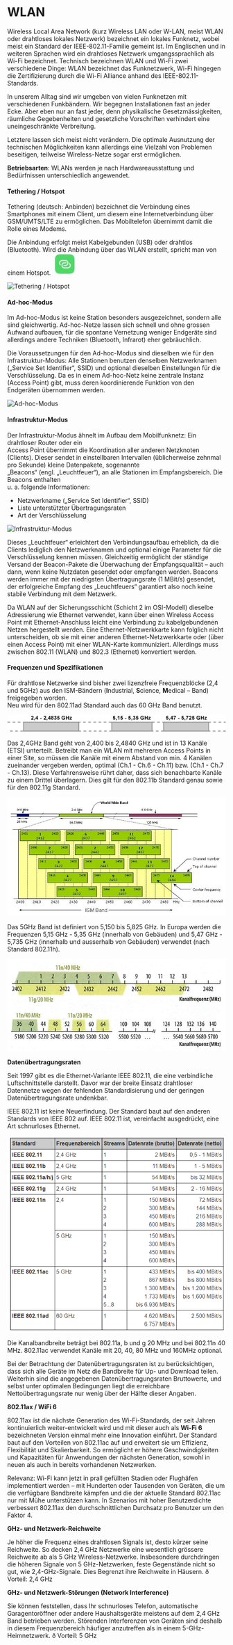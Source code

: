 # WLAN

Wireless Local Area Network (kurz Wireless LAN oder W-LAN, meist WLAN oder drahtloses lokales Netzwerk) bezeichnet ein lokales Funknetz, wobei meist ein Standard der IEEE-802.11-Familie gemeint ist. Im Englischen und in weiteren Sprachen wird ein drahtloses Netzwerk umgangssprachlich als Wi-Fi bezeichnet. Technisch bezeichnen WLAN und Wi-Fi zwei verschiedene Dinge: WLAN bezeichnet das Funknetzwerk, Wi-Fi hingegen die Zertifizierung durch die Wi-Fi Alliance anhand des IEEE-802.11-Standards.

In unserem Alltag sind wir umgeben von vielen Funknetzen mit verschiedenen Funkbändern. Wir begegnen Installationen fast an jeder Ecke. Aber eben nur an fast jeder, denn physikalische Gesetzmässigkeiten, räumliche Gegebenheiten und gesetzliche Vorschriften verhindert eine uneingeschränkte Verbreitung.

Letztere lassen sich meist nicht verändern. Die optimale Ausnutzung der technischen Möglichkeiten kann allerdings eine Vielzahl von Problemen beseitigen, teilweise Wireless-Netze sogar erst ermöglichen.

**Betriebsarten**: WLANs werden je nach Hardwareausstattung und Bedürfnissen unterschiedlich angewendet.

#### Tethering / Hotspot

Tethering (deutsch: Anbinden) bezeichnet die Verbindung eines Smartphones mit einem Client, um diesem eine Internetverbindung über GSM/UMTS/LTE zu ermöglichen. Das Mobiltelefon übernimmt damit die Rolle eines Modems.

Die Anbindung erfolgt meist Kabelgebunden (USB) oder drahtlos (Bluetooth). Wird die Anbindung über das WLAN erstellt, spricht man von einem Hotspot. ![](../../.gitbook/assets/hotspot.jpg)

![Tethering / Hotspot](../../.gitbook/assets/wlan\_tethering\_hotspot.png)

#### Ad-hoc-Modus

Im Ad-hoc-Modus ist keine Station besonders ausgezeichnet, sondern alle sind gleichwertig. Ad-hoc-Netze lassen sich schnell und ohne grossen Aufwand aufbauen, für die spontane Vernetzung weniger Endgeräte sind allerdings andere Techniken (Bluetooth, Infrarot) eher gebräuchlich.

Die Voraussetzungen für den Ad-hoc-Modus sind dieselben wie für den Infrastruktur-Modus: Alle Stationen benutzen denselben Netzwerknamen („Service Set Identifier“, SSID) und optional dieselben Einstellungen für die Verschlüsselung. Da es in einem Ad-hoc-Netz keine zentrale Instanz (Access Point) gibt, muss deren koordinierende Funktion von den Endgeräten übernommen werden.

![Ad-hoc-Modus](<../../.gitbook/assets/wlan\_thetering\_ad hoc.png>)

#### Infrastruktur-Modus

Der Infrastruktur-Modus ähnelt im Aufbau dem Mobilfunknetz: Ein drahtloser Router oder ein\
Access Point übernimmt die Koordination aller anderen Netzknoten (Clients). Dieser sendet in einstellbaren Intervallen (üblicherweise zehnmal pro Sekunde) kleine Datenpakete, sogenannte\
„Beacons“ (engl. „Leuchtfeuer“), an alle Stationen im Empfangsbereich. Die Beacons enthalten\
u. a. folgende Informationen:

* Netzwerkname („Service Set Identifier“, SSID)
* Liste unterstützter Übertragungsraten
* Art der Verschlüsselung

![Infrastruktur-Modus](<../../.gitbook/assets/wlan\_Infrastruktur Modus.png>)

Dieses „Leuchtfeuer“ erleichtert den Verbindungsaufbau erheblich, da die Clients lediglich den Netzwerknamen und optional einige Parameter für die Verschlüsselung kennen müssen. Gleichzeitig ermöglicht der ständige Versand der Beacon-Pakete die Überwachung der Empfangsqualität – auch dann, wenn keine Nutzdaten gesendet oder empfangen werden. Beacons werden immer mit der niedrigsten Übertragungsrate (1 MBit/s) gesendet, der erfolgreiche Empfang des „Leuchtfeuers“ garantiert also noch keine stabile Verbindung mit dem Netzwerk.

Da WLAN auf der Sicherungsschicht (Schicht 2 im OSI-Modell) dieselbe Adressierung wie Ethernet verwendet, kann über einen Wireless Access Point mit Ethernet-Anschluss leicht eine Verbindung zu kabelgebundenen Netzen hergestellt werden. Eine Ethernet-Netzwerkkarte kann folglich nicht unterscheiden, ob sie mit einer anderen Ethernet-Netzwerkkarte oder (über einen Access Point) mit einer WLAN-Karte kommuniziert. Allerdings muss zwischen 802.11 (WLAN) und 802.3 (Ethernet) konvertiert werden.

#### Frequenzen und Spezifikationen

Für drahtlose Netzwerke sind bisher zwei lizenzfreie Frequenzblöcke (2,4 und 5GHz) aus den ISM-Bändern (**I**ndustrial, **S**cience, **M**edical – Band) freigegeben worden.\
Neu wird für den 802.11ad Standard auch das 60 GHz Band benutzt.

![IMS Band](<../../.gitbook/assets/Wlan IMS Band.png>)

Das 2,4GHz Band geht von 2,400 bis 2,4840 GHz und ist in 13 Kanäle (ETSI) unterteilt. Betreibt man ein WLAN mit mehreren Access Points in einer Site, so müssen die Kanäle mit einem Abstand von min. 4 Kanälen zueinander vergeben werden, optimal (Ch.1 - Ch.6 - Ch.11) bzw. (Ch.1 - Ch.7 - Ch.13). Diese Verfahrensweise rührt daher, dass sich benachbarte Kanäle zu einem Drittel überlagern. Dies gilt für den 802.11b Standard genau sowie für den 802.11g Standard.

![WLAN Bandbreiten](<../../.gitbook/assets/WLAN Bandbreiten.jpg>)

Das 5GHz Band ist definiert von 5,150 bis 5,825 GHz. In Europa werden die Frequenzen 5,15 GHz - 5,35 GHz (innerhalb von Gebäuden) und 5,47 GHz - 5,735 GHz (innerhalb und ausserhalb von Gebäuden) verwendet (nach Standard 802.11h).

![WLAN Kanalfrequenzen](<../../.gitbook/assets/WLAN Kanalfrequenzen.jpg>)

**Datenübertragungsraten**

Seit 1997 gibt es die Ethernet-Variante IEEE 802.11, die eine verbindliche Luftschnittstelle darstellt. Davor war der breite Einsatz drahtloser Datennetze wegen der fehlenden Standardisierung und der geringen Datenübertragungsrate undenkbar.

IEEE 802.11 ist keine Neuerfindung. Der Standard baut auf den anderen Standards von IEEE 802 auf. IEEE 802.11 ist, vereinfacht ausgedrückt, eine Art schnurloses Ethernet.

![Tabelle IIE 802.11](<../../.gitbook/assets/wlan IEEE 802.11.png>)

Die Kanalbandbreite beträgt bei 802.11a, b und g 20 MHz und bei 802.11n 40 MHz. 802.11ac verwendet Kanäle mit 20, 40, 80 MHz und 160MHz optional.

Bei der Betrachtung der Datenübertragungsraten ist zu berücksichtigen, dass sich alle Geräte im Netz die Bandbreite für Up- und Download teilen. Weiterhin sind die angegebenen Datenübertragungsraten Bruttowerte, und selbst unter optimalen Bedingungen liegt die erreichbare Nettoübertragungsrate nur wenig über der Hälfte dieser Angaben.

**802.11ax / WiFi 6**

802.11ax ist die nächste Generation des Wi-Fi-Standards, der seit Jahren kontinuierlich weiter-entwickelt wird und mit dieser auch als **Wi-Fi 6** bezeichneten Version einmal mehr eine Innovation einführt. Der Standard baut auf den Vorteilen von 802.11ac auf und erweitert sie um Effizienz, Flexibilität und Skalierbarkeit. So ermöglicht er höhere Geschwindigkeiten und Kapazitäten für Anwendungen der nächsten Generation, sowohl in neuen als auch in bereits vorhandenen Netzwerken.

Relevanz: Wi-Fi kann jetzt in prall gefüllten Stadien oder Flughäfen implementiert werden – mit Hunderten oder Tausenden von Geräten, die um die verfügbare Bandbreite kämpfen und die der aktuelle Standard 802.11ac nur mit Mühe unterstützen kann. In Szenarios mit hoher Benutzerdichte verbessert 802.11ax den durchschnittlichen Durchsatz pro Benutzer um den Faktor 4.

**GHz- und Netzwerk-Reichweite**

Je höher die Frequenz eines drahtlosen Signals ist, desto kürzer seine Reichweite. So decken 2,4 GHz Netzwerke eine wesentlich grössere Reichweite ab als 5 GHz Wireless-Netzwerke. Insbesondere durchdringen die höheren Signale von 5 GHz-Netzwerken, feste Gegenstände nicht so gut, wie 2,4-GHz-Signale. Dies Begrenzt ihre Reichweite in Häusern. ð Vorteil: 2,4 GHz

&#x20;**GHz- und Netzwerk-Störungen (Network Interference)**

Sie können feststellen, dass Ihr schnurloses Telefon, automatische Garagentoröffner oder andere Haushaltsgeräte meistens auf dem 2,4 GHz Band betrieben werden. Störenden Interferenzen von Geräten sind deshalb in diesem Frequenzbereich häufiger anzutreffen als in einem 5-GHz-Heimnetzwerk. ð Vorteil: 5 GHz
